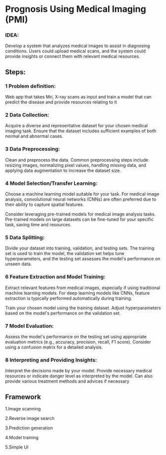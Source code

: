 # Prognosis Using Medical Imaging (PMI)

### IDEA:

Develop a system that analyzes medical images to assist in diagnosing conditions. Users could upload medical scans, and the system could provide insights or connect them with relevant medical resources.

## Steps:

### 1 Problem definition: 

   Web app that takes Mri, X-ray scans as input and train a model that can predict the disease and provide resources relating to  it

### 2 Data Collection:

   Acquire a diverse and representative dataset for your chosen medical imaging task. Ensure that the dataset includes sufficient examples of both normal and abnormal cases.

### 3 Data Preprocessing:

   Clean and preprocess the data. Common preprocessing steps include resizing images, normalizing pixel values, handling missing data, and applying data augmentation to increase the dataset size.

### 4 Model Selection/Transfer Learning:

   Choose a machine learning model suitable for your task. For medical image analysis, convolutional neural networks (CNNs) are often preferred due to their ability to capture spatial features.

   Consider leveraging pre-trained models for medical image analysis tasks. Pre-trained models on large datasets can be fine-tuned for your specific task, saving time and resources.

### 5 Data Splitting:

   Divide your dataset into training, validation, and testing sets. The training set is used to train the model, the validation set helps tune hyperparameters, and the testing set assesses the model's performance on unseen data.

### 6 Feature Extraction and Model Training:

   Extract relevant features from medical images, especially if using traditional machine learning models. For deep learning models like CNNs, feature extraction is typically performed automatically during training.

   Train your chosen model using the training dataset. Adjust hyperparameters based on the model's performance on the validation set.

### 7 Model Evaluation:

   Assess the model's performance on the testing set using appropriate evaluation metrics (e.g., accuracy, precision, recall, F1 score). Consider using a confusion matrix for a detailed analysis.

### 8 Interpreting  and Providing Insights: 

   Interpret the decisions made by your model. Provide necessary medical resources or indicate danger level as interpreted by the model. Can also provide various treatment methods and advices if necessary 

## Framework

1.Image scanning 

2.Reverse image search 

3.Prediction generation

4.Model training

5.Simple UI
